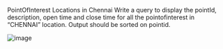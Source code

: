 PointOfInterest Locations in Chennai
Write a query to display the pointId, description, open time and close time for all the pointofinterest in “CHENNAI” location. Output should be sorted on pointid.

![image](https://user-images.githubusercontent.com/103244472/171697851-590d1132-ec8a-46b4-823f-8600df632bf5.png)
